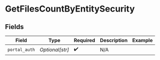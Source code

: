 # GetFilesCountByEntitySecurity


## Fields

| Field              | Type               | Required           | Description        | Example            |
| ------------------ | ------------------ | ------------------ | ------------------ | ------------------ |
| `portal_auth`      | *Optional[str]*    | :heavy_check_mark: | N/A                |                    |